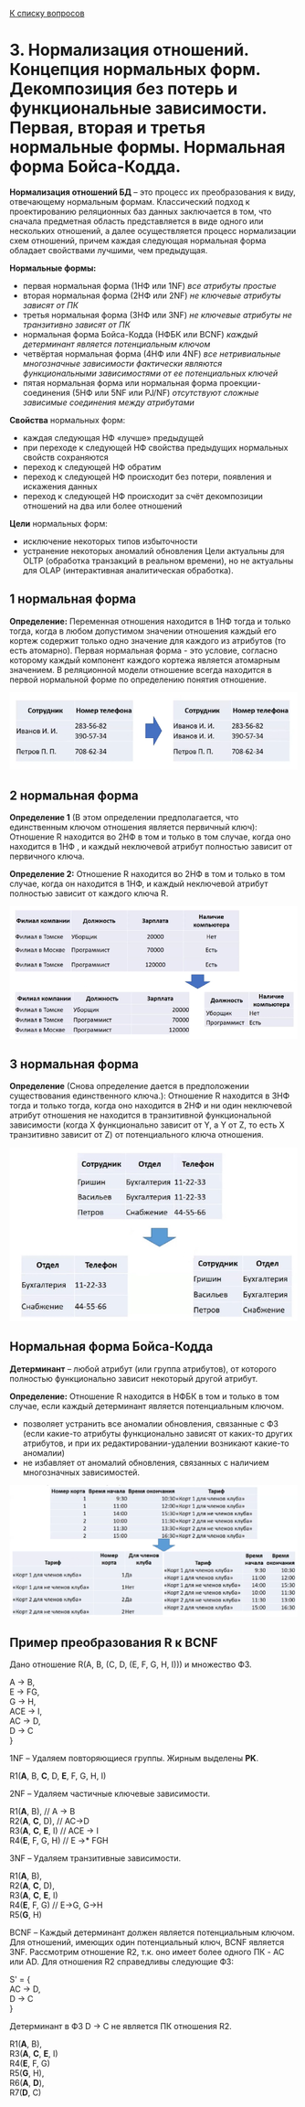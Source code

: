 [К списку вопросов](db_exam.md)

# 3. Нормализация отношений. Концепция нормальных форм. Декомпозиция без потерь и функциональные зависимости. Первая, вторая и третья нормальные формы. Нормальная форма Бойса-Кодда.

**Нормализация отношений БД** – это процесс их преобразования к виду, отвечающему нормальным формам.
Классический подход к проектированию реляционных баз данных заключается в том, что сначала предметная область представляется в виде одного или нескольких отношений, а далее осуществляется процесс нормализации схем отношений, причем каждая следующая нормальная форма обладает свойствами лучшими, чем предыдущая.
 
**Нормальные формы:**
* первая нормальная форма (1НФ или 1NF) *все атрибуты простые*
* вторая нормальная форма (2НФ или 2NF) *не ключевые атрибуты зависят от ПК*
* третья нормальная форма (3НФ или 3NF) *не ключевые атрибуты не транзитивно зависят от ПК*
* нормальная форма Бойса-Кодда (НФБК или BCNF) *каждый детерминант является потенциальным ключом*
* четвёртая нормальная форма (4НФ или 4NF) *все нетривиальные многозначные зависимости фактически являются функциональными зависимостями от ее потенциальных ключей*
* пятая нормальная форма или нормальная форма проекции-соединения (5НФ или 5NF или PJ/NF) *отсутствуют сложные зависимые соединения между атрибутами*
 
**Свойства** нормальных форм:
* каждая следующая НФ «лучше» предыдущей
* при переходе к следующей НФ свойства предыдущих нормальных свойств сохраняются
* переход к следующей НФ обратим
* переход к следующей НФ происходит без потери, появления и искажения данных
* переход к следующей НФ происходит за счёт декомпозиции отношений на два или более отношений
 
**Цели** нормальных форм:
* исключение некоторых типов избыточности
* устранение некоторых аномалий обновления
Цели актуальны для OLTP (обработка транзакций в реальном времени), но не актуальны для OLAP (интерактивная аналитическая обработка).
 
## 1 нормальная форма
 
**Определение:**
Переменная отношения находится в 1НФ тогда и только тогда, когда в любом допустимом значении отношения каждый его кортеж содержит только одно значение для каждого из атрибутов (то есть атомарно).
Первая нормальная форма - это условие, согласно которому каждый компонент каждого кортежа является атомарным значением. В реляционной модели отношение всегда находится в первой нормальной форме по определению понятия отношение.
 
![](3_1.png)
 
## 2 нормальная форма
 
**Определение 1** (В этом определении предполагается, что единственным ключом отношения является первичный ключ):
Отношение R находится во 2НФ в том и только в том случае, когда оно находится в 1НФ , и каждый неключевой атрибут полностью зависит от первичного ключа.
 
**Определение 2:**
Отношение R находится во 2НФ в том и только в том случае, когда он находится в 1НФ, и каждый неключевой атрибут полностью зависит от каждого ключа R.
 
![](3_2.png)
 
## 3 нормальная форма
 
**Определение** (Снова определение дается в предположении существования единственного ключа.):
Отношение R находится в 3НФ тогда и только тогда, когда оно находится в 2НФ и ни один неключевой атрибут отношения не находится в транзитивной функциональной зависимости (когда X функционально зависит от Y, а Y от Z, то есть Х транзитивно зависит от Z) от потенциального ключа отношения.
 
![](3_3.png)
 
## Нормальная форма Бойса-Кодда
 
**Детерминант** – любой атрибут (или группа атрибутов), от которого полностью функционально зависит некоторый другой атрибут.
 
**Определение:**
Отношение R находится в НФБК в том и только в том случае, если каждый детерминант является потенциальным ключом.
 
* позволяет устранить все аномалии обновления, связанные с ФЗ (если какие-то атрибуты функционально зависят от каких-то других атрибутов, и при их редактировании-удалении возникают какие-то аномалии)
* не избавляет от аномалий обновления, связанных с наличием многозначных зависимостей.
 
![](3_4.png)
 
## Пример преобразования R к BCNF
 
Дано отношение R(A, B, (C, D, (E, F, G, H, I))) и множество ФЗ.
 
A -> B, \
E -> FG, \
G -> H, \
ACE -> I, \
AC -> D, \
D -> C \
}
 
1NF – Удаляем повторяющиеся группы. Жирным выделены **PK**.
 
R1(**A**, B, **C**, D, **E**, F, G, H, I)
 
2NF – Удаляем частичные ключевые зависимости.
 
R1(**A**, B), // A -> B \
R2(**A**, **C**, D), // AC->D \
R3(**A**, **C**, **E**, I) // ACE -> I \
R4(**E**, F, G, H) // E ->* FGH
 
3NF – Удаляем транзитивные зависимости.
 
R1(**A**, B), \
R2(**A**, **C**, D), \
R3(**A**, **C**, **E**, I) \
R4(**E**, F, G) // E->G, G->H \
R5(**G**, H)
 
BCNF – Каждый детерминант должен является потенциальным ключом. Для отношений, имеющих один потенциальный ключ, BCNF является 3NF. Рассмотрим отношение R2, т.к. оно имеет более одного ПК - AC или AD. Для отношения R2 справедливы следующие ФЗ:
 
S' = { \
AC -> D, \
D -> C \
}
 
Детерминант в ФЗ D -> C не является ПК отношения R2.
 
R1(**A**, B), \
R3(**A**, **C**, **E**, I) \
R4(**E**, F, G) \
R5(**G**, H), \
R6(**A**, **D**), \
R7(**D**, C)
